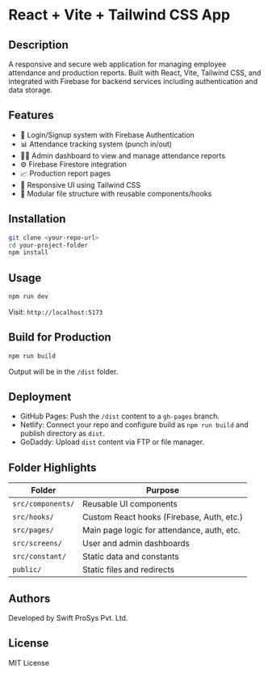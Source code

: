 # React + Vite + Tailwind CSS App

## Description

A responsive and secure web application for managing employee attendance and production reports. Built with React, Vite, Tailwind CSS, and integrated with Firebase for backend services including authentication and data storage.

## Features

- 🔐 Login/Signup system with Firebase Authentication
- 📊 Attendance tracking system (punch in/out)
- 🧑‍💼 Admin dashboard to view and manage attendance reports
- ⚙️ Firebase Firestore integration
- 📈 Production report pages
- 🎨 Responsive UI using Tailwind CSS
- 📂 Modular file structure with reusable components/hooks

## Installation

```bash
git clone <your-repo-url>
cd your-project-folder
npm install
```

## Usage

```bash
npm run dev
```

Visit: `http://localhost:5173`

## Build for Production

```bash
npm run build
```

Output will be in the `/dist` folder.

## Deployment

- GitHub Pages: Push the `/dist` content to a `gh-pages` branch.
- Netlify: Connect your repo and configure build as `npm run build` and publish directory as `dist`.
- GoDaddy: Upload `dist` content via FTP or file manager.

## Folder Highlights

| Folder            | Purpose                                    |
| ----------------- | ------------------------------------------ |
| `src/components/` | Reusable UI components                     |
| `src/hooks/`      | Custom React hooks (Firebase, Auth, etc.)  |
| `src/pages/`      | Main page logic for attendance, auth, etc. |
| `src/screens/`    | User and admin dashboards                  |
| `src/constant/`   | Static data and constants                  |
| `public/`         | Static files and redirects                 |

## Authors

Developed by Swift ProSys Pvt. Ltd.

## License

MIT License
